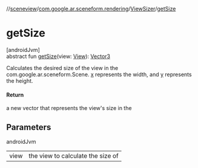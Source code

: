 //[sceneview](../../../index.md)/[com.google.ar.sceneform.rendering](../index.md)/[ViewSizer](index.md)/[getSize](get-size.md)

# getSize

[androidJvm]\
abstract fun [getSize](get-size.md)(view: [View](https://developer.android.com/reference/kotlin/android/view/View.html)): [Vector3](../../com.google.ar.sceneform.math/-vector3/index.md)

Calculates the desired size of the view in the com.google.ar.sceneform.Scene. [x](../../com.google.ar.sceneform.math/-vector3/x.md) represents the width, and [y](../../com.google.ar.sceneform.math/-vector3/y.md) represents the height.

#### Return

a new vector that represents the view's size in the 

## Parameters

androidJvm

| | |
|---|---|
| view | the view to calculate the size of |
